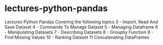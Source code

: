 # lectures-python-pandas
Lectures Python Pandas 
Covering the following topics
3 - Import, Read And Save Dataset
4 - Commands To Manage Dataset
5 - Managing Dataframe
6 - Manipulating Datasets
7 - Describing Datasets
8 - Groupby Function
9 - Find Missing Values
10 - Ranking Dataset
11 Concatenating DataFrames

